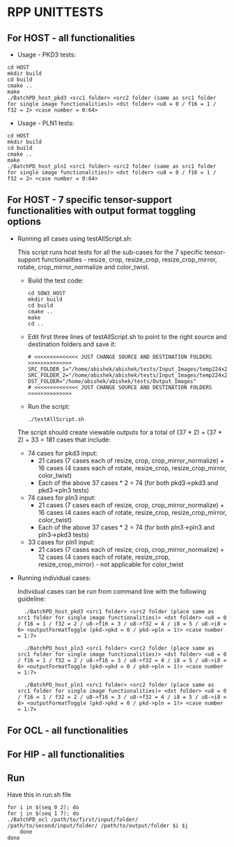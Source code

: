 # RPP UNITTESTS
## For HOST - all functionalities
* Usage - PKD3 tests:
```
cd HOST
mkdir build
cd build
cmake ..
make
./BatchPD_host_pkd3 <src1 folder> <src2 folder (same as src1 folder for single image functionalities)> <dst folder> <u8 = 0 / f16 = 1 / f32 = 2> <case number = 0:64>
```
* Usage - PLN1 tests:
```
cd HOST
mkdir build
cd build
cmake ..
make
./BatchPD_host_pln1 <src1 folder> <src2 folder (same as src1 folder for single image functionalities)> <dst folder> <u8 = 0 / f16 = 1 / f32 = 2> <case number = 0:64>
```

## For HOST - 7 specific tensor-support functionalities with output format toggling options
* Running all cases using testAllScript.sh:

  This script runs host tests for all the sub-cases for the 7 specific tensor-support functionalities - resize, crop, resize_crop, resize_crop_mirror, rotate, crop_mirror_normalize and color_twist.

  * Build the test code:
    ```
    cd SOW3_HOST
    mkdir build
    cd build
    cmake ..
    make
    cd ..
    ```
  * Edit first three lines of testAllScript.sh to point to the right source and destination folders and save it:
    ```
    # <<<<<<<<<<<<<< JUST CHANGE SOURCE AND DESTINATION FOLDERS >>>>>>>>>>>>>>
    SRC_FOLDER_1="/home/abishek/abishek/tests/Input_Images/temp224x224"
    SRC_FOLDER_2="/home/abishek/abishek/tests/Input_Images/temp224x224"
    DST_FOLDER="/home/abishek/abishek/tests/Output_Images"
    # <<<<<<<<<<<<<< JUST CHANGE SOURCE AND DESTINATION FOLDERS >>>>>>>>>>>>>>
    ```
  * Run the script:
    ```
    ./testAllScript.sh
    ```
  The script should create viewable outputs for a total of (37 * 2) + (37 * 2) + 33 = 181 cases that include:
  *  74 cases for pkd3 input:
      * 21 cases (7 cases each of resize, crop, crop_mirror_normalize) + 16 cases (4 cases each of rotate, resize_crop, resize_crop_mirror, color_twist)
      * Each of the above 37 cases * 2 = 74 (for both pkd3->pkd3 and pkd3->pln3 tests)
  *  74 cases for pln3 input:
      * 21 cases (7 cases each of resize, crop, crop_mirror_normalize) + 16 cases (4 cases each of rotate, resize_crop, resize_crop_mirror, color_twist)
      * Each of the above 37 cases * 2 = 74 (for both pln3->pln3 and pln3->pkd3 tests)
  *  33 cases for pln1 input:
      * 21 cases (7 cases each of resize, crop, crop_mirror_normalize) + 12 cases (4 cases each of rotate, resize_crop, resize_crop_mirror) - not applicable for color_twist

* Running individual cases:

  Individual cases can be run from command line with the following guideline:
  ```
    ./BatchPD_host_pkd3 <src1 folder> <src2 folder (place same as src1 folder for single image functionalities)> <dst folder> <u8 = 0 / f16 = 1 / f32 = 2 / u8->f16 = 3 / u8->f32 = 4 / i8 = 5 / u8->i8 = 6> <outputFormatToggle (pkd->pkd = 0 / pkd->pln = 1)> <case number = 1:7>
  ```
  ```
    ./BatchPD_host_pln3 <src1 folder> <src2 folder (place same as src1 folder for single image functionalities)> <dst folder> <u8 = 0 / f16 = 1 / f32 = 2 / u8->f16 = 3 / u8->f32 = 4 / i8 = 5 / u8->i8 = 6> <outputFormatToggle (pkd->pkd = 0 / pkd->pln = 1)> <case number = 1:7>
  ```
  ```
    ./BatchPD_host_pln1 <src1 folder> <src2 folder (place same as src1 folder for single image functionalities)> <dst folder> <u8 = 0 / f16 = 1 / f32 = 2 / u8->f16 = 3 / u8->f32 = 4 / i8 = 5 / u8->i8 = 6> <outputFormatToggle (pkd->pkd = 0 / pkd->pln = 1)> <case number = 1:7>
  ```

## For OCL - all functionalities

## For HIP - all functionalities


## Run
Have this in run.sh file
```
for i in $(seq 0 2); do 
for j in $(seq 1 7); do
./BatchPD_ocl /path/to/first/input/folder/ /path/to/second/input/folder/ /path/to/output/folder $i $j
    done
done

```